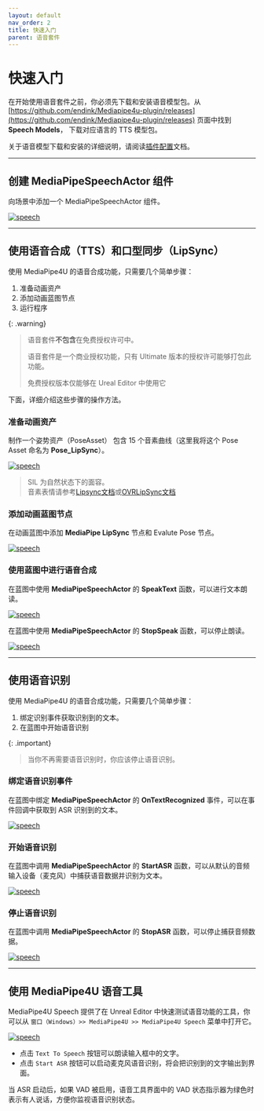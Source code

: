 ```yaml
---
layout: default
nav_order: 2
title: 快速入门
parent: 语音套件
---
```


# 快速入门

在开始使用语音套件之前，你必须先下载和安装语音模型包。从 [https://github.com/endink/Mediapipe4u-plugin/releases](https://github.com/endink/Mediapipe4u-plugin/releases) 页面中找到 **Speech Models**， 下载对应语言的 TTS 模型包。



关于语音模型下载和安装的详细说明，请阅读[插件配置](./config.md)文档。   

--- 

## 创建 MediaPipeSpeechActor 组件

向场景中添加一个 MediaPipeSpeechActor 组件。

[![speech](./images/qs_outline_speech_actor.jpg "speech")](./images/qs_outline_speech_actor.jpg)

---

## 使用语音合成（TTS）和口型同步（LipSync）

使用 MediaPipe4U 的语音合成功能，只需要几个简单步骤：

1. 准备动画资产
2. 添加动画蓝图节点
3. 运行程序

{: .warning}
> 语音套件**不包含**在免费授权许可中。
> 
> 语音套件是一个商业授权功能，只有 Ultimate 版本的授权许可能够打包此功能。   
> 
> 免费授权版本仅能够在 Ureal Editor 中使用它


下面，详细介绍这些步骤的操作方法。


### 准备动画资产

制作一个姿势资产（PoseAsset） 包含 15 个音素曲线（这里我将这个 Pose Asset 命名为 **Pose_LipSync**）。

[![speech](./images/qs_pose_asset.jpg "speech")](./images/qs_pose_asset.jpg)

> SIL 为自然状态下的面容。   
> 音素表情请参考[Lipsync文档](./lipsync.md)或[OVRLipSync文档](https://developer.oculus.com/documentation/unreal/audio-ovrlipsync-viseme-reference)


### 添加动画蓝图节点

在动画蓝图中添加 **MediaPipe LipSync** 节点和 Evalute Pose 节点。

[![speech](./images/lip_sync_anim_blueprint.jpg "speech")](./images/lip_sync_anim_blueprint.jpg)

### 使用蓝图中进行语音合成

在蓝图中使用 **MediaPipeSpeechActor** 的 **SpeakText** 函数，可以进行文本朗读。

[![speech](./images/qs_bp_speck_text.jpg "speech")](./images/qs_bp_speck_text.jpg)


在蓝图中使用 **MediaPipeSpeechActor** 的 **StopSpeak** 函数，可以停止朗读。

[![speech](./images/qs_bp_speck_text.jpg "speech")](./images/qs_bp_speck_text.jpg)

---   


## 使用语音识别

使用 MediaPipe4U 的语音合成功能，只需要几个简单步骤：
1. 绑定识别事件获取识别到的文本。
2. 在蓝图中开始语音识别
   
{: .important}
> 当你不再需要语音识别时，你应该停止语音识别。

### 绑定语音识别事件

在蓝图中绑定 **MediaPipeSpeechActor** 的 **OnTextRecognized** 事件，可以在事件回调中获取到 ASR 识别到的文本。

[![speech](./images/bind_asr_recognized_event.jpg "speech")](./images/bind_asr_recognized_event.jpg)  

### 开始语音识别

在蓝图中调用 **MediaPipeSpeechActor** 的 **StartASR** 函数，可以从默认的音频输入设备（麦克风）中捕获语音数据并识别为文本。   

[![speech](./images/start_asr.jpg "speech")](./images/start_asr.jpg)

### 停止语音识别

在蓝图中调用 **MediaPipeSpeechActor** 的 **StopASR** 函数，可以停止捕获音频数据。   

[![speech](./images/stop_asr.jpg "speech")](./images/stop_asr.jpg)

---   

## 使用 MediaPipe4U 语音工具

MediaPipe4U Speech 提供了在 Unreal Editor 中快速测试语音功能的工具，你可以从 `窗口（Windows）>> MediaPipe4U >> MediaPipe4U Speech` 菜单中打开它。

[![speech](./images/qs_speech_tools.jpg "speech")](./images/qs_speech_tools.jpg)

- 点击 `Text To Speech` 按钮可以朗读输入框中的文字。
- 点击 `Start ASR` 按钮可以启动麦克风语音识别，将会把识别到的文字输出到界面。
  
当 ASR 启动后，如果 VAD 被启用，语音工具界面中的 VAD 状态指示器为绿色时表示有人说话，方便你监视语音识别状态。